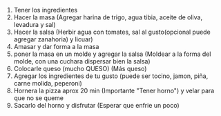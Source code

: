 1. Tener los ingredientes
2. Hacer la masa (Agregar harina de trigo, agua tibia, aceite de oliva, levadura y sal)
3. Hacer la salsa (Herbir agua con tomates, sal al gusto(opcional puede agregar zanahoria) y licuar)
4. Amasar y dar forma a la masa
5. poner la masa en un molde y agregar la salsa (Moldear a la forma del molde, con una cuchara dispersar bien la salsa)
6. Colocarle queso (mucho QUESO) (Más queso)
7. Agregar los ingredientes de tu gusto (puede ser tocino, jamon, piña, carne molida, peperoni) 
8. Hornera la pizza aprox 20 min (Importante "Tener horno") y velar para que no se queme 
9. Sacarlo del horno y disfrutar (Esperar que enfrie un poco)
